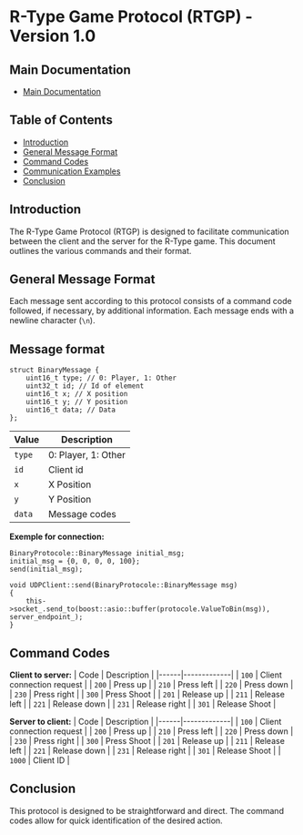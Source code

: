 # R-Type Game Protocol (RTGP) - Version 1.0


## Main Documentation

- [Main Documentation](README.md)

## Table of Contents

- [Introduction](#introduction)
- [General Message Format](#general-message-format)
- [Command Codes](#command-codes)
- [Communication Examples](#communication-examples)
- [Conclusion](#conclusion)

## Introduction

The R-Type Game Protocol (RTGP) is designed to facilitate communication between the client and the server for the R-Type game. This document outlines the various commands and their format.

## General Message Format

Each message sent according to this protocol consists of a command code followed, if necessary, by additional information. Each message ends with a newline character (`\n`).

## Message format

```
struct BinaryMessage {
    uint16_t type; // 0: Player, 1: Other
    uint32_t id; // Id of element
    uint16_t x; // X position
    uint16_t y; // Y position
    uint16_t data; // Data
};
```

| Value | Description |
|------|-------------|
| `type` | 0: Player, 1: Other |
| `id` | Client id |
| `x` | X Position |
| `y` | Y Position |
| `data` | Message codes |



**Exemple for connection:**

```
BinaryProtocole::BinaryMessage initial_msg;
initial_msg = {0, 0, 0, 0, 100};
send(initial_msg);
```

```
void UDPClient::send(BinaryProtocole::BinaryMessage msg)
{
    this->socket_.send_to(boost::asio::buffer(protocole.ValueToBin(msg)), server_endpoint_);
}
```

## Command Codes

**Client to server:**
| Code | Description |
|------|-------------|
| `100` | Client connection request |
| `200` | Press up |
| `210` | Press left |
| `220` | Press down |
| `230` | Press right |
| `300` | Press Shoot |
| `201` | Release up |
| `211` | Release left |
| `221` | Release down |
| `231` | Release right |
| `301` | Release Shoot |

**Server to client:**
| Code | Description |
|------|-------------|
| `100` | Client connection request |
| `200` | Press up |
| `210` | Press left |
| `220` | Press down |
| `230` | Press right |
| `300` | Press Shoot |
| `201` | Release up |
| `211` | Release left |
| `221` | Release down |
| `231` | Release right |
| `301` | Release Shoot |
| `1000` | Client ID |

## Conclusion

This protocol is designed to be straightforward and direct. The command codes allow for quick identification of the desired action.
